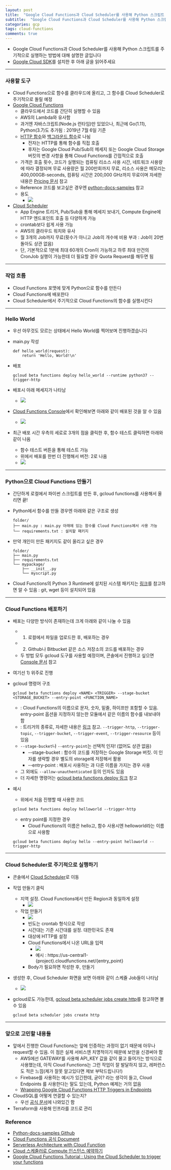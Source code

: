 ```yaml
---
layout: post
title:  "Google Cloud Functions과 Cloud Scheduler를 사용해 Python 스크립트 주기적으로 실행하기"
subtitle:  "Google Cloud Functions과 Cloud Scheduler를 사용해 Python 스크립트 주기적으로 실행하기"
categories: gcp
tags: cloud-functions
comments: true
---
```


- Google Cloud Functions과 Cloud Scheduler를 사용해 Python 스크립트를 주기적으로 실행하는 방법에 대해 설명한 글입니다
- [Google Cloud SDK](https://cloud.google.com/sdk/install?authuser=2&hl=ko)를 설치한 후 아래 글을 읽어주세요

---


### 사용할 도구
- Cloud Functions으로 함수를 클라우드에 올리고, 그 함수를 Cloud Scheduler로 주기적으로 돌릴 예정
- [Google Cloud Functions](https://cloud.google.com/functions/)
	- 클라우드에서 코드를 간단히 실행할 수 있음
	- AWS의 Lambda와 유사함
	- 과거엔 자바스크립트(Node.js 런타임)만 있었으나, 최근에 Go(1.11), Python(3.7)도 추가됨 : 2019년 7월 6일 기준
	- [HTTP 함수](https://cloud.google.com/functions/docs/writing/http?hl=ko)와 [백그라운드 함수](https://cloud.google.com/functions/docs/writing/background?hl=ko)로 나뉨
		- 전자는 HTTP를 통해 함수를 직접 호출
		- 후자는 Google Cloud Pub/Sub의 메세지 또는 Google Cloud Storage 버킷의 변경 사항을 통해 Cloud Functions를 간접적으로 호출 
	- 가격은 호출 횟수, 코드가 실행되는 컴퓨팅 리소스 사용 시간, 네트워크 사용량에 따라 결정되며 무료 사용량은 월 200만회까지 무료, 리소스 사용은 메모리는 400,000GB-seconds, 컴퓨팅 시간은 200,000 GHz까지 무료이며 자세한 내용은 [Pricing 문서](https://cloud.google.com/functions/pricing) 참고  
	- Reference 코드를 보고싶은 경우엔 [python-docs-samples](https://github.com/GoogleCloudPlatform/python-docs-samples/tree/master/functions) 참고
	- 용도
		- <img src="https://www.dropbox.com/s/xbka8brnlf1w23h/Screenshot%202019-07-06%2000.51.11.png?raw=1">
- [Cloud Scheduler](https://cloud.google.com/scheduler/)
	- App Engine 트리거, Pub/Sub을 통해 메세지 보내기, Compute Engine에 HTTP 엔드포인트 호출 등 다양하게 가능
	- crontab보다 쉽게 사용 가능
	- AWS의 클라우드 워치와 유사 
	- 월 3개의 Job까지 무료(횟수가 아니고 Job의 개수에 비용 부과 : Job이 20번 돌아도 상관 없음)
	- 단, 기본적으로 1분에 최대 60개의 Cron이 가능하고 하루 최대 만건의 CronJob 실행이 가능한데 더 필요할 경우 Quota Request를 해두면 됨

---

### 작업 흐름
- Cloud Functions 포맷에 맞게 Python으로 함수를 만든다
- Cloud Functions에 배포한다
- Cloud Scheduler에서 주기적으로 Cloud Functions의 함수를 실행시킨다

---

### Hello World
- 우선 아무것도 모르는 상태에서 Hello World를 찍어보며 진행하겠습니다
- main.py 작성
	
	```
	def hello_world(request):
		return 'Hello, World!\n'
	```

- 배포
	
	```
	gcloud beta functions deploy hello_world --runtime python37 --trigger-http
	```

- 배포시 아래 메세지가 나타남
	- <img src="https://www.dropbox.com/s/edzm4hod0fbds1b/Screenshot%202019-07-06%2001.24.03.png?raw=1">
- [Cloud Functions Console](https://console.cloud.google.com/functions/)에서 확인해보면 아래와 같이 배포된 것을 알 수 있음
	- <img src="https://www.dropbox.com/s/moxbvlof7uhnklz/Screenshot%202019-07-06%2001.27.28.png?raw=1">
- 최근 배포 시간 우측의 세로로 3개의 점을 클릭한 후, 함수 테스트 클릭하면 아래와 같이 나옴
	- 함수 테스트 버튼을 통해 테스트 가능
	- 위에서 배포를 한번 더 진행해서 버전: 2로 나옴
	- <img src="https://www.dropbox.com/s/9s32qljoszgfhpy/Screenshot%202019-07-06%2001.32.34.png?raw=1"> 

---	

### Python으로 Cloud Functions 만들기
- 간단하게 로컬에서 파이썬 스크립트를 만든 후, gcloud functions를 사용해서 올리면 끝!
- Python에서 함수를 만들 경우엔 아래와 같은 구조로 생성
	
	```
	folder/
	├── main.py : main.py 아래에 있는 함수를 Cloud Functions에서 사용 가능
	└── requirements.txt : 설치할 패키지
	```

- 만약 개인이 만든 패키지도 같이 올리고 싶은 경우
	
	```
	folder/
	├── main.py
	├── requirements.txt 	
	└── mypackage/
	    ├── __init__.py
	    └── myscript.py
	```

- Cloud Functions의 Python 3 Runtime에 설치된 시스템 패키지는 [링크](https://cloud.google.com/functions/docs/reference/python-system-packages?hl=ko)를 참고하면 알 수 있음 : git, wget 등이 설치되어 있음

---

### Cloud Functions 배포하기
- 배포는 다양한 방식이 존재하는데 크게 아래와 같이 나눌 수 있음
	- 1) 로컬에서 파일을 업로드한 후, 배포하는 경우
	- 2) Github나 Bitbucket 같은 소스 저장소의 코드를 배포하는 경우
	- 두 방법 모두 gcloud 도구를 사용할 예정이며, 콘솔에서 진행하고 싶으면 [Console 문서](https://cloud.google.com/functions/docs/deploying/console?hl=ko) 참고
- 여기선 1) 위주로 진행
- gcloud 명령어 구조
	
	```
	gcloud beta functions deploy <NAME> <TRIGGER> --stage-bucket <STORAGE_BUCKET> --entry-point <FUNCTION_NAME>
	```

	- <NAME> : Cloud Functions의 이름으로 문자, 숫자, 밑줄, 하이프만 포함할 수 있음. entry-point 옵션을 지정하지 않는한 모듈에서 같은 이름의 함수를 내보내야 함
	- <TRIGGER> : 트리거의 종류로, 자세한 내용은 [링크](https://cloud.google.com/functions/docs/calling/?hl=ko) 참고. `--trigger-http`, `--trigger-topic`, `--trigger-bucket`, `--trigger-event`, `--trigger-resource` 등이 있음
	- `--stage-bucket`나 `--entry-point`는 선택적 인자! (없어도 상관 없음)
		- --stage-bucket : 함수의 코드를 저장하는 Google Storage 버킷. 이 인자를 생략할 경우 별도의 storage에 저장해서 활용
		- --entry-point : 배포시 사용하는 <NAME>과 다른 이름을 가지는 경우 사용
	- 그 외에도 `--allow-unauthenticated` 등의 인자도 있음
	- 더 자세한 명령어는 [gcloud beta functions deploy 링크](https://cloud.google.com/sdk/gcloud/reference/beta/functions/deploy?hl=ko) 참고
- 예시
	- 위에서 처음 진행할 때 사용한 코드
	
	```
	gcloud beta functions deploy helloworld --trigger-http
	```
	
	- entry point를 지정한 경우 
		- Cloud Functions의 이름은 hello고, 함수 사용시엔 helloworld라는 이름으로 사용함
	```
	gcloud beta functions deploy hello --entry-point helloworld --trigger-http
	```

---

### Cloud Scheduler로 주기적으로 실행하기
- 콘솔에서 [Cloud Scheduler](https://console.cloud.google.com/cloudscheduler?project=geultto)로 이동
- 작업 만들기 클릭
	- 지역 설정. Cloud Functions에서 만든 Region과 동일하게 설정
		- <img src="https://www.dropbox.com/s/6r1xu8dybcvdocy/Screenshot%202019-07-06%2011.56.06.png?raw=1"> 
	- 작업 만들기
		- <img src="https://www.dropbox.com/s/r4pwhx154havkm7/Screenshot%202019-07-06%2012.00.03.png?raw=1">
		- 빈도는 crontab 형식으로 작성
		- 시간대는 기준 시간대를 설정. 대한민국도 존재
		- 대상에 HTTP를 설정 
		- Cloud Functions에서 나온 URL을 입력
			- <img src="https://www.dropbox.com/s/tki7pepqbvtvaez/Screenshot%202019-07-06%2012.01.02.png?raw=1"> 
			- 예시 : https://us-central1-{project}.cloudfunctions.net/{entry_point}
		- Body가 필요하면 작성한 후, 만들기  
- 생성한 후, Cloud Scheduler 화면을 보면 아래와 같이 스케쥴 Job들이 나타남
	- <img src="https://www.dropbox.com/s/gy7v6bbdsvqvxfn/Screenshot%202019-07-06%2012.04.20.png?raw=1"> 
- gcloud로도 가능한데, [gcloud beta scheduler jobs create http](https://cloud.google.com/sdk/gcloud/reference/beta/scheduler/jobs/create/http)를 참고하면 볼 수 있음
	
	```
	gcloud beta scheduler jobs create http
	``` 

---


### 앞으로 고민할 내용들
- 앞에서 진행한 Cloud Functions는 앞에 인증하는 과정이 없기 때문에 아무나 request할 수 있음. 이 점은 실제 서비스엔 치명적이기 때문에 보안을 신경써야 함
	- AWS에선 GATEWAY를 사용해 API_KEY 값을 같이 물고 들어가는 방식으로 사용했는데, 아직 Cloud Functions는 그런 작업이 잘 발달하지 않고, 레퍼런스도 적은 느낌(제가 잘못 알고있다면 제보 부탁드립니다!)
	- Firebase를 사용하는 예시가 있긴한데, 굳이? 라는 생각이 들고, Cloud Endpoints 를 사용한다는 말도 있는데, Python 예제는 거의 없음
	- [Wrapping Google Cloud Functions HTTP Triggers in Endpoints](https://medium.com/google-cloud/wrapping-google-cloud-functions-http-triggers-in-endpoints-666e141e5e3b)
- CloudSQL를 어떻게 연결할 수 있는지?
	- 우선 [공식 문서](https://cloud.google.com/functions/docs/sql?hl=ko)에 나와있긴 함 
- Terraform을 사용해 인프라를 코드로 관리


### Reference
- [Python-docs-samples Github](https://github.com/GoogleCloudPlatform/python-docs-samples/tree/master/functions)
- [Cloud Functions 공식 Document](https://cloud.google.com/functions/docs/)
- [Serverless Architecture with Cloud Function](https://www.slideshare.net/calmlake79/serverless-architecture-with-cloud-function)
- [Cloud 스케줄러로 Compute 인스턴스 예약하기](https://cloud.google.com/scheduler/docs/start-and-stop-compute-engine-instances-on-a-schedule)
- [Google Cloud Functions Tutorial : Using the Cloud Scheduler to trigger your functions](https://rominirani.com/google-cloud-functions-tutorial-using-the-cloud-scheduler-to-trigger-your-functions-756160a95c43)
